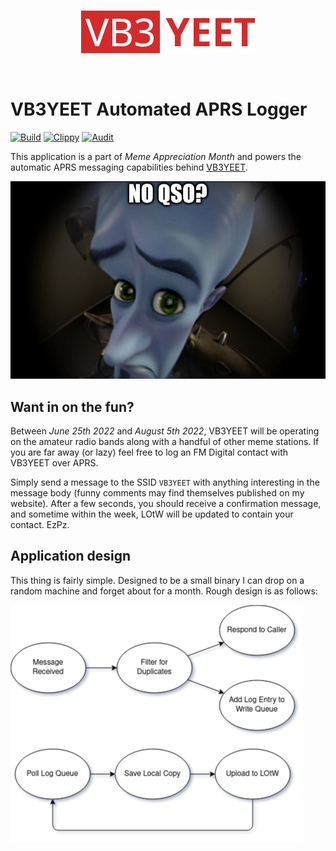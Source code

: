 <br>
<p align="center"><img src="assets/vb3yeet.png"></p>
<br>

# VB3YEET Automated APRS Logger
[![Build](https://github.com/Ewpratten/vb3yeet-aprs/actions/workflows/build.yml/badge.svg)](https://github.com/Ewpratten/vb3yeet-aprs/actions/workflows/build.yml)
[![Clippy](https://github.com/Ewpratten/vb3yeet-aprs/actions/workflows/clippy.yml/badge.svg)](https://github.com/Ewpratten/vb3yeet-aprs/actions/workflows/clippy.yml)
[![Audit](https://github.com/Ewpratten/vb3yeet-aprs/actions/workflows/audit.yml/badge.svg)](https://github.com/Ewpratten/vb3yeet-aprs/actions/workflows/audit.yml)

This application is a part of *Meme Appreciation Month* and powers the automatic APRS messaging capabilities behind [VB3YEET](https://va3zza.com/yeet).

![No QSO?](assets/no_qso.jpg)

## Want in on the fun?

Between *June 25th 2022* and *August 5th 2022*, VB3YEET will be operating on the amateur radio bands along with a handful of other meme stations. If you are far away (or lazy) feel free to log an FM Digital contact with VB3YEET over APRS.

Simply send a message to the SSID `VB3YEET` with anything interesting in the message body (funny comments may find themselves published on my website). After a few seconds, you should receive a confirmation message, and sometime within the week, LOtW will be updated to contain your contact. EzPz.

## Application design

This thing is fairly simple. Designed to be a small binary I can drop on a random machine and forget about for a month. Rough design is as follows:

![Flow Diagram](assets/diagram.png)
